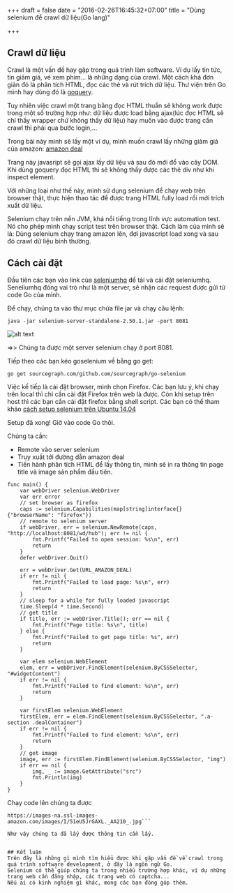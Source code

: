 +++
draft = false
date = "2016-02-26T16:45:32+07:00"
title = "Dùng selenium để crawl dữ liệu(Go lang)"

+++

## Crawl dữ liệu
Crawl là một vấn đề hay gặp trong quá trình làm software. Ví dụ lấy tin tức, tin giảm giá, vé xem phim... là những dạng của crawl. Một cách khá đơn giản đó là phân tích HTML, đọc các thẻ và rút trích dữ liệu. Thư viện trên Go mình hay dùng đó là [goquery](https://github.com/PuerkitoBio/goquery).

Tuy nhiên việc crawl một trang bằng đọc HTML thuần sẽ không work được trong một số trường hợp như: dữ liệu được load bằng ajax(lúc đọc HTML sẽ chỉ thấy wrapper chứ không thấy dữ liệu) hay muốn vào được trang cần crawl thì phải qua bước login,...

Trong bài này mình sẽ lấy một ví dụ, mình muốn crawl lấy những giảm giá của amazon: [amazon deal](http://www.amazon.com/gp/goldbox/all-deals/ref=gbps_ftr_s-3_3022_wht_541966?ie=UTF8&*Version*=1&*entries*=0&gb_f_GB-SUPPLE=sortOrder:BY_SCORE,enforcedCategories:3760911%252C2335752011%252C541966&pf_rd_p=2292853022&pf_rd_s=slot-3&pf_rd_t=701&pf_rd_i=gb_all&pf_rd_m=ATVPDKIKX0DER&pf_rd_r=14CQSB5TF4GTC2RNHDAG)

Trang này javasript sẽ gọi ajax lấy dữ liệu và sau đó mới đổ vào cây DOM. Khi dùng goquery đọc HTML thì sẽ không thấy được các thẻ div như khi inspect element.

Với những loại như thế này, mình sử dụng selenium để chạy web trên browser thật, thực hiện thao tác để được trang HTML fully load rồi mới trích xuất dữ liệu.

Selenium chạy trên nền JVM, khá nổi tiếng trong lĩnh vực automation test. Nó cho phép mình chạy script test trên browser thật.
Cách làm của mình sẽ là: Dùng selenium chạy trang amazon lên, đợi javascript load xong và sau đó crawl dữ liệu bình thường.

## Cách cài đặt

Đầu tiên các bạn vào link của [seleniumhq](http://docs.seleniumhq.org/download/) để tải và cài đặt seleniumhq. Seneliumhq đóng vai trò như là một server, sẽ nhận các request được gửi từ code Go của mình.

Để chạy, chúng ta vào thư mục chứa file jar và chạy câu lệnh:

```java -jar selenium-server-standalone-2.50.1.jar -port 8081```

![alt text](https://s3-ap-southeast-1.amazonaws.com/kipalog.com/Screen%20Shot%202016-02-26%20at%203.57.22%20PM.png_uka1cbcuxl)

=>> Chúng ta được một server selenium chạy ở port 8081.

Tiếp theo các bạn kéo goselenium về bằng go get:

```go get sourcegraph.com/github.com/sourcegraph/go-selenium```

Việc kế tiếp là cài đặt browser, mình chọn Firefox. Các bạn lưu ý, khi chạy trên local thì chỉ cần cài đặt Firefox trên web là được. Còn khi setup trên host thì các bạn cần cài đặt firefox bằng shell script. Các bạn có thể tham khảo [cách setup selenium trên Ubuntu 14.04](https://gist.github.com/curtismcmullan/7be1a8c1c841a9d8db2c)

Setup đã xong! Giờ vào code Go thôi.

Chúng ta cần:
- Remote vào server selenium
- Truy xuất tới đường dẫn amazon deal
- Tiến hành phân tích HTML để lấy thông tin, mình sẽ in ra thông tin page title và image sản phẩm đầu tiên.
```
func main() {
	var webDriver selenium.WebDriver
	var err error
    // set browser as firefox
	caps := selenium.Capabilities(map[string]interface{}{"browserName": "firefox"})
    // remote to selenium server
	if webDriver, err = selenium.NewRemote(caps, "http://localhost:8081/wd/hub"); err != nil {
		fmt.Printf("Failed to open session: %s\n", err)
		return
	}
	defer webDriver.Quit()

	err = webDriver.Get(URL_AMAZON_DEAL)
	if err != nil {
		fmt.Printf("Failed to load page: %s\n", err)
		return
	}
	// sleep for a while for fully loaded javascript
	time.Sleep(4 * time.Second)
	// get title
	if title, err := webDriver.Title(); err == nil {
		fmt.Printf("Page title: %s\n", title)
	} else {
		fmt.Printf("Failed to get page title: %s", err)
		return
	}

	var elem selenium.WebElement
	elem, err = webDriver.FindElement(selenium.ByCSSSelector, "#widgetContent")
	if err != nil {
		fmt.Printf("Failed to find element: %s\n", err)
		return
	}

	var firstElem selenium.WebElement
	firstElem, err = elem.FindElement(selenium.ByCSSSelector, ".a-section .dealContainer")
	if err != nil {
		fmt.Printf("Failed to find element: %s\n", err)
		return
	}
    // get image
	image, err := firstElem.FindElement(selenium.ByCSSSelector, "img")
	if err == nil {
		img, _ := image.GetAttribute("src")
		fmt.Println(img)
	}
}
```
Chạy code lên chúng ta được

```Page title: Gold Box Deals | Today's Deals - Amazon.com
https://images-na.ssl-images-amazon.com/images/I/51eU5JrGAXL._AA210_.jpg```

Như vậy chúng ta đã lấy được thông tin cần lấy.


## Kết luận
Trên đây là những gì mình tìm hiểu được khi gặp vấn đề về crawl trong quá trình software development, ở đây là ngôn ngữ Go.
Selenium có thể giúp chúng ta trong nhiều trường hợp khác, ví dụ những trang web cần đăng nhập, các trang web có captcha...
Nếu ai có kinh nghiệm gì khác, mong các bạn đóng góp thêm.




